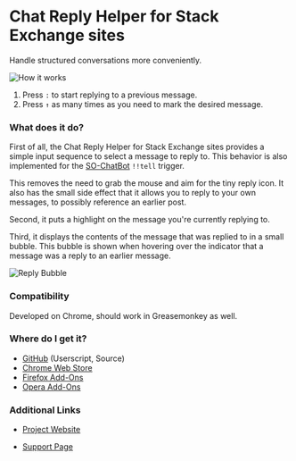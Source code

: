 Chat Reply Helper for Stack Exchange sites
==========================================
Handle structured conversations more conveniently.

![How it works][2]

1. Press `:` to start replying to a previous message.
2. Press `↑` as many times as you need to mark the desired message.

### What does it do?
First of all, the Chat Reply Helper for Stack Exchange sites provides a simple input sequence to select a message to reply to. This behavior is also implemented for the [SO-ChatBot](https://github.com/Zirak/SO-ChatBot) `!!tell` trigger.

This removes the need to grab the mouse and aim for the tiny reply icon. It also has the small side effect that it allows you to reply to your own messages, to possibly reference an earlier post. 

Second, it puts a highlight on the message you're currently replying to.

Third, it displays the contents of the message that was replied to in a small bubble. This bubble is shown when hovering over the indicator that a message was a reply to an earlier message.

![Reply Bubble][1]

### Compatibility
Developed on Chrome, should work in Greasemonkey as well.

### Where do I get it?

- [GitHub](https://github.com/oliversalzburg/se-chat-reply-highlight/tree/master/dist) (Userscript, Source)
- [Chrome Web Store](https://chrome.google.com/webstore/detail/stackexchange-chat-reply/edjeilghaflgcdjdldnkdihoaigdhibd)
- [Firefox Add-Ons](https://addons.mozilla.org/en-US/firefox/addon/se-chat-reply-helper/)
- [Opera Add-Ons](https://addons.opera.com/en/extensions/details/chat-reply-helper-for-stack-exchange-sites/)

### Additional Links

- [Project Website](https://github.com/oliversalzburg/se-chat-reply-highlight)
- [Support Page](https://github.com/oliversalzburg/se-chat-reply-highlight/issues)

  [1]: http://i.stack.imgur.com/F6vwU.png
  [2]: https://raw.github.com/oliversalzburg/se-chat-reply-highlight/master/640-400.png